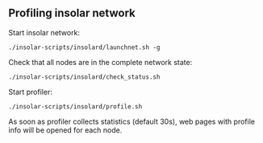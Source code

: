 ## Profiling insolar network

Start insolar network:

    ./insolar-scripts/insolard/launchnet.sh -g

Check that all nodes are in the complete network state:

    ./insolar-scripts/insolard/check_status.sh

Start profiler:

    ./insolar-scripts/insolard/profile.sh

As soon as profiler collects statistics (default 30s), web pages with profile info will be opened for each node.
